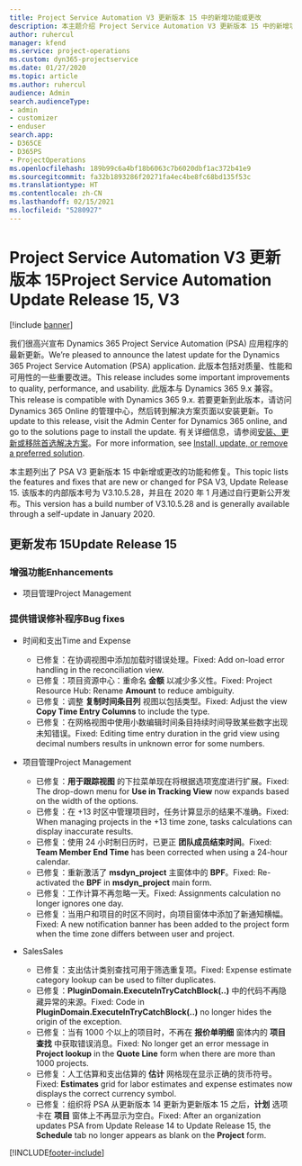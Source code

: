 ```yaml
---
title: Project Service Automation V3 更新版本 15 中的新增功能或更改
description: 本主题介绍 Project Service Automation V3 更新版本 15 中的新增功能。
author: ruhercul
manager: kfend
ms.service: project-operations
ms.custom: dyn365-projectservice
ms.date: 01/27/2020
ms.topic: article
ms.author: ruhercul
audience: Admin
search.audienceType:
- admin
- customizer
- enduser
search.app:
- D365CE
- D365PS
- ProjectOperations
ms.openlocfilehash: 189b99c6a4bf18b6063c7b6020dbf1ac372b41e9
ms.sourcegitcommit: fa32b1893286f20271fa4ec4be8fc68bd135f53c
ms.translationtype: HT
ms.contentlocale: zh-CN
ms.lasthandoff: 02/15/2021
ms.locfileid: "5280927"
---
```

# <a name="project-service-automation-update-release-15-v3"></a><span data-ttu-id="14b54-103">Project Service Automation V3 更新版本 15</span><span class="sxs-lookup"><span data-stu-id="14b54-103">Project Service Automation Update Release 15, V3</span></span>

[!include [banner](../includes/psa-now-project-operations.md)]

<span data-ttu-id="14b54-104">我们很高兴宣布 Dynamics 365 Project Service Automation (PSA) 应用程序的最新更新。</span><span class="sxs-lookup"><span data-stu-id="14b54-104">We’re pleased to announce the latest update for the Dynamics 365 Project Service Automation (PSA) application.</span></span> <span data-ttu-id="14b54-105">此版本包括对质量、性能和可用性的一些重要改进。</span><span class="sxs-lookup"><span data-stu-id="14b54-105">This release includes some important improvements to quality, performance, and usability.</span></span> <span data-ttu-id="14b54-106">此版本与 Dynamics 365 9.x 兼容。</span><span class="sxs-lookup"><span data-stu-id="14b54-106">This release is compatible with Dynamics 365 9.x.</span></span> <span data-ttu-id="14b54-107">若要更新到此版本，请访问 Dynamics 365 Online 的管理中心，然后转到解决方案页面以安装更新。</span><span class="sxs-lookup"><span data-stu-id="14b54-107">To update to this release, visit the Admin Center for Dynamics 365 online, and go to the solutions page to install the update.</span></span> <span data-ttu-id="14b54-108">有关详细信息，请参阅[安装、更新或移除首选解决方案](https://docs.microsoft.com/power-platform/admin/install-remove-preferred-solution)。</span><span class="sxs-lookup"><span data-stu-id="14b54-108">For more information, see [Install, update, or remove a preferred solution](https://docs.microsoft.com/power-platform/admin/install-remove-preferred-solution).</span></span>

<span data-ttu-id="14b54-109">本主题列出了 PSA V3 更新版本 15 中新增或更改的功能和修复。</span><span class="sxs-lookup"><span data-stu-id="14b54-109">This topic lists the features and fixes that are new or changed for PSA V3, Update Release 15.</span></span> <span data-ttu-id="14b54-110">该版本的内部版本号为 V3.10.5.28，并且在 2020 年 1 月通过自行更新公开发布。</span><span class="sxs-lookup"><span data-stu-id="14b54-110">This version has a build number of V3.10.5.28 and is generally available through a self-update in January 2020.</span></span>

## <a name="update-release-15"></a><span data-ttu-id="14b54-111">更新发布 15</span><span class="sxs-lookup"><span data-stu-id="14b54-111">Update Release 15</span></span> 

### <a name="enhancements"></a><span data-ttu-id="14b54-112">增强功能</span><span class="sxs-lookup"><span data-stu-id="14b54-112">Enhancements</span></span>

- <span data-ttu-id="14b54-113">项目管理</span><span class="sxs-lookup"><span data-stu-id="14b54-113">Project Management</span></span>

### <a name="bug-fixes"></a><span data-ttu-id="14b54-114">提供错误修补程序</span><span class="sxs-lookup"><span data-stu-id="14b54-114">Bug fixes</span></span>

- <span data-ttu-id="14b54-115">时间和支出</span><span class="sxs-lookup"><span data-stu-id="14b54-115">Time and Expense</span></span>

  - <span data-ttu-id="14b54-116">已修复：在协调视图中添加加载时错误处理。</span><span class="sxs-lookup"><span data-stu-id="14b54-116">Fixed: Add on-load error handling in the reconciliation view.</span></span>
  - <span data-ttu-id="14b54-117">已修复：项目资源中心：重命名 **金额** 以减少多义性。</span><span class="sxs-lookup"><span data-stu-id="14b54-117">Fixed: Project Resource Hub: Rename **Amount** to reduce ambiguity.</span></span>
  - <span data-ttu-id="14b54-118">已修复：调整 **复制时间条目列** 视图以包括类型。</span><span class="sxs-lookup"><span data-stu-id="14b54-118">Fixed: Adjust the view **Copy Time Entry Columns** to include the type.</span></span>
  - <span data-ttu-id="14b54-119">已修复：在网格视图中使用小数编辑时间条目持续时间导致某些数字出现未知错误。</span><span class="sxs-lookup"><span data-stu-id="14b54-119">Fixed: Editing time entry duration in the grid view using decimal numbers results in unknown error for some numbers.</span></span>

- <span data-ttu-id="14b54-120">项目管理</span><span class="sxs-lookup"><span data-stu-id="14b54-120">Project Management</span></span>

  - <span data-ttu-id="14b54-121">已修复：**用于跟踪视图** 的下拉菜单现在将根据选项宽度进行扩展。</span><span class="sxs-lookup"><span data-stu-id="14b54-121">Fixed: The drop-down menu for **Use in Tracking View** now expands based on the width of the options.</span></span>
  - <span data-ttu-id="14b54-122">已修复：在 +13 时区中管理项目时，任务计算显示的结果不准确。</span><span class="sxs-lookup"><span data-stu-id="14b54-122">Fixed: When managing projects in the +13 time zone, tasks calculations can display inaccurate results.</span></span>
  - <span data-ttu-id="14b54-123">已修复：使用 24 小时制日历时，已更正 **团队成员结束时间**。</span><span class="sxs-lookup"><span data-stu-id="14b54-123">Fixed: **Team Member End Time** has been corrected when using a 24-hour calendar.</span></span>
  - <span data-ttu-id="14b54-124">已修复：重新激活了 **msdyn_project** 主窗体中的 **BPF**。</span><span class="sxs-lookup"><span data-stu-id="14b54-124">Fixed: Re-activated the **BPF** in **msdyn_project** main form.</span></span>
  - <span data-ttu-id="14b54-125">已修复：工作计算不再忽略一天。</span><span class="sxs-lookup"><span data-stu-id="14b54-125">Fixed: Assignments calculation no longer ignores one day.</span></span>
  - <span data-ttu-id="14b54-126">已修复：当用户和项目的时区不同时，向项目窗体中添加了新通知横幅。</span><span class="sxs-lookup"><span data-stu-id="14b54-126">Fixed: A new notification banner has been added to the project form when the time zone differs between user and project.</span></span>

- <span data-ttu-id="14b54-127">Sales</span><span class="sxs-lookup"><span data-stu-id="14b54-127">Sales</span></span>

  - <span data-ttu-id="14b54-128">已修复：支出估计类别查找可用于筛选重复项。</span><span class="sxs-lookup"><span data-stu-id="14b54-128">Fixed: Expense estimate category lookup can be used to filter duplicates.</span></span>
  - <span data-ttu-id="14b54-129">已修复：**PluginDomain.ExecuteInTryCatchBlock(..)** 中的代码不再隐藏异常的来源。</span><span class="sxs-lookup"><span data-stu-id="14b54-129">Fixed: Code in **PluginDomain.ExecuteInTryCatchBlock(..)** no longer hides the origin of the exception.</span></span>
  - <span data-ttu-id="14b54-130">已修复：当有 1000 个以上的项目时，不再在 **报价单明细** 窗体内的 **项目查找** 中获取错误消息。</span><span class="sxs-lookup"><span data-stu-id="14b54-130">Fixed: No longer get an error message in **Project lookup** in the **Quote Line** form when there are more than 1000 projects.</span></span>
  - <span data-ttu-id="14b54-131">已修复：人工估算和支出估算的 **估计** 网格现在显示正确的货币符号。</span><span class="sxs-lookup"><span data-stu-id="14b54-131">Fixed: **Estimates** grid for labor estimates and expense estimates now displays the correct currency symbol.</span></span>
  - <span data-ttu-id="14b54-132">已修复：组织将 PSA 从更新版本 14 更新为更新版本 15 之后，**计划** 选项卡在 **项目** 窗体上不再显示为空白。</span><span class="sxs-lookup"><span data-stu-id="14b54-132">Fixed: After an organization updates PSA from Update Release 14 to Update Release 15, the **Schedule** tab no longer appears as blank on the **Project** form.</span></span>


[!INCLUDE[footer-include](../includes/footer-banner.md)]